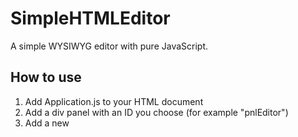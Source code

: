 # SimpleHTMLEditor

A simple WYSIWYG editor with pure JavaScript.

## How to use

1. Add Application.js to your HTML document
2. Add a div panel with an ID you choose (for example "pnlEditor")
3. Add a new <script> tag to your document
4. Define a new configuration object from _SimpleHTMLEditorConfig_ class and define this properties bellow 
   - WorkPanel = ID of the div from step 2
   - W3CSSPath = Path to W3.CSS css framework (Yes, the same W3.CSS from W3Schools)
   - LineAwesomePath = Path to LineAwesome font icon (Font Awesome but the outline version)
5. Define a variable and assign with _new SimpleHTMLEditor(#your_config_object).Run();_
